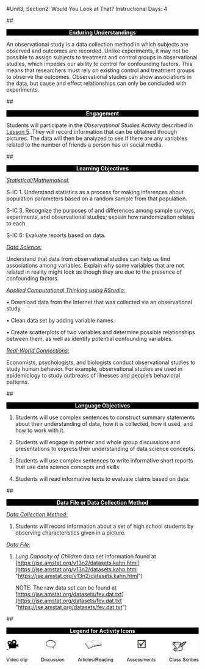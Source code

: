 #Unit3, Section2: Would You Look at That?
Instructional Days: 4

##<p style="background: black; color: white; text-align: center;">**Enduring Understandings**</p>
An observational study is a data collection method in which subjects are observed and outcomes are
recorded. Unlike experiments, it may not be possible to assign subjects to treatment and control groups in
observational studies, which impedes our ability to control for confounding factors. This means that
researchers must rely on existing control and treatment groups to observe the outcomes. Observational
studies can show associations in the data, but cause and effect relationships can only be concluded with
experiments.

##<p style="background: black; color: white; text-align: center;">**Engagement**</p>
Students will participate in the *Observational Studies Activity* described in [Lesson 5](lesson5.md). They will record
information that can be obtained through pictures. The data will then be analyzed to see if there are any
variables related to the number of friends a person has on social media.

##<p style="background: black; color: white; text-align: center;">**Learning Objectives**</p>
<ins>*Statistical/Mathematical:*</ins>

S-IC 1. Understand statistics as a process for making inferences about population parameters based on a
random sample from that population.

S-IC 3. Recognize the purposes of and differences among sample surveys, experiments, and
observational studies; explain how randomization relates to each.

S-IC 6: Evaluate reports based on data.

<ins>*Data Science:*</ins>

Understand that data from observational studies can help us find associations among variables. Explain
why some variables that are not related in reality might look as though they are due to the presence of
confounding factors.

<ins>*Applied Computational Thinking using RStudio:*</ins>

• Download data from the Internet that was collected via an observational study.

• Clean data set by adding variable names.

• Create scatterplots of two variables and determine possible relationships between them, as well
as identify potential confounding variables.

<ins>*Real-World Connections:*</ins>

Economists, psychologists, and biologists conduct observational studies to study human behavior. For
example, observational studies are used in epidemiology to study outbreaks of illnesses and people’s
behavioral patterns.

##<p style="background: black; color: white; text-align: center;">**Language Objectives**</p>
1. Students will use complex sentences to construct summary statements about their understanding
of data, how it is collected, how it used, and how to work with it.

2. Students will engage in partner and whole group discussions and presentations to express their
understanding of data science concepts.

3. Students will use complex sentences to write informative short reports that use data science
concepts and skills.

4. Students will read informative texts to evaluate claims based on data.

##<p style="background: black; color: white; text-align: center;">**Data File or Data Collection Method**</p>
<ins>*Data Collection Method:*</ins>

1. Students will record information about a set of high school students by observing characteristics
given in a picture.

<ins>*Data File:*</ins>

1. *Lung Capacity of Children* data set information found at<br>
    [https://jse.amstat.org/v13n2/datasets.kahn.html](https://jse.amstat.org/v13n2/datasets.kahn.html "https://jse.amstat.org/v13n2/datasets.kahn.html")
    
    NOTE: The raw data set can be found at<br>
    [https://jse.amstat.org/datasets/fev.dat.txt](https://jse.amstat.org/datasets/fev.dat.txt "https://jse.amstat.org/datasets/fev.dat.txt")

##<p style="background: black; color: white; text-align: center;">**Legend for Activity Icons**</p>
![legend](../img/legend.png)